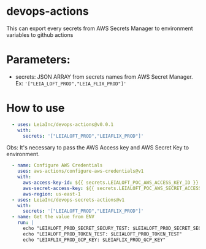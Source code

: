 # devops-actions
This can export every secrets from AWS Secrets Manager to environment variables to github actions

# Parameters:
 - secrets: JSON ARRAY from secrets names from AWS Secret Manager. Ex: `'["LEIA_LOFT_PROD","LEIA_FLIX_PROD"]'`
# How to use

```yaml
  - uses: LeiaInc/devops-actions@v0.0.1
    with:
      secrets: '["LEIALOFT_PROD","LEIAFLIX_PROD"]'
```

Obs: It's necessary to pass the AWS Access key and AWS Secret Key to environment.

```yaml
  - name: Configure AWS Credentials
    uses: aws-actions/configure-aws-credentials@v1
    with:
      aws-access-key-id: ${{ secrets.LEIALOFT_POC_AWS_ACCESS_KEY_ID }}
      aws-secret-access-key: ${{ secrets.LEIALOFT_POC_AWS_SECRET_ACCESS_KEY_ID }}
      aws-region: us-east-1
  - uses: LeiaInc/devops-secrets-actions@v1
    with:
      secrets: '["LEIALOFT_PROD","LEIAFLIX_PROD"]'
  - name: Get the value from ENV
    run: |
      echo "LEIALOFT_PROD_SECRET_SECURY_TEST: $LEIALOFT_PROD_SECRET_SECURY_TEST"
      echo "LEIALOFT_PROD_TOKEN_TEST: $LEIALOFT_PROD_TOKEN_TEST"
      echo "LEIAFLIX_PROD_GCP_KEY: $LEIAFLIX_PROD_GCP_KEY"
```

